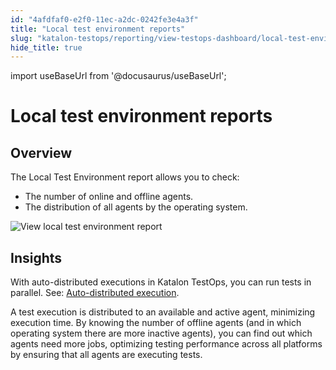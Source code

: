 ```yaml
---
id: "4afdfaf0-e2f0-11ec-a2dc-0242fe3e4a3f"
title: "Local test environment reports"
slug: "katalon-testops/reporting/view-testops-dashboard/local-test-environment-reports"
hide_title: true
---
```

import useBaseUrl from '@docusaurus/useBaseUrl';


# <a id="id_dashboard-local-test-environment" class="anchor_top_offset"/><a id="ariaid-title1" class="anchor_top_offset"/>Local test environment reports


## Overview

<p xmlns="http://www.w3.org/1999/xhtml" className="p">The <span className="ph uicontrol">Local Test Environment</span> report allows you to check:</p> 
<ul xmlns="http://www.w3.org/1999/xhtml" className="ul"><li className="li">The number of online and offline agents.</li><li className="li">The distribution of all agents by the operating system.</li></ul> 
<p xmlns="http://www.w3.org/1999/xhtml" className="p"><img className="image" src={useBaseUrl("/adbc3600-0f1b-11ed-9930-0242fe3e4a3f.png")} alt="View local test environment report" /></p> 

## Insights

<p xmlns="http://www.w3.org/1999/xhtml" className="p">With auto-distributed executions in <span className="ph">Katalon TestOps</span>, you can run tests in parallel. See: <a className="xref" href="/docs/legacy/katalon-testops/remote-execution/local-test-environments/auto-distributed-executions">Auto-distributed execution</a>.</p> 
<p xmlns="http://www.w3.org/1999/xhtml" className="p">A test execution is distributed to an available and active agent, minimizing execution time. By knowing the number of offline agents (and in which operating system there are more inactive agents), you can find out which agents need more jobs, optimizing testing performance across all platforms by ensuring that all agents are executing tests.</p> 
